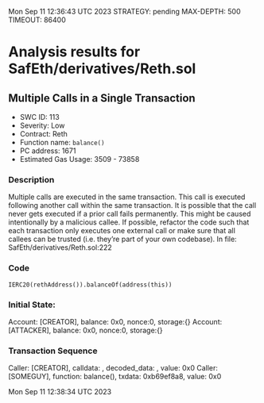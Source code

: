 Mon Sep 11 12:36:43 UTC 2023
STRATEGY: pending
MAX-DEPTH: 500
TIMEOUT: 86400
# Analysis results for SafEth/derivatives/Reth.sol

## Multiple Calls in a Single Transaction
- SWC ID: 113
- Severity: Low
- Contract: Reth
- Function name: `balance()`
- PC address: 1671
- Estimated Gas Usage: 3509 - 73858

### Description

Multiple calls are executed in the same transaction.
This call is executed following another call within the same transaction. It is possible that the call never gets executed if a prior call fails permanently. This might be caused intentionally by a malicious callee. If possible, refactor the code such that each transaction only executes one external call or make sure that all callees can be trusted (i.e. they’re part of your own codebase).
In file: SafEth/derivatives/Reth.sol:222

### Code

```
IERC20(rethAddress()).balanceOf(address(this))
```

### Initial State:

Account: [CREATOR], balance: 0x0, nonce:0, storage:{}
Account: [ATTACKER], balance: 0x0, nonce:0, storage:{}

### Transaction Sequence

Caller: [CREATOR], calldata: , decoded_data: , value: 0x0
Caller: [SOMEGUY], function: balance(), txdata: 0xb69ef8a8, value: 0x0


Mon Sep 11 12:38:34 UTC 2023
